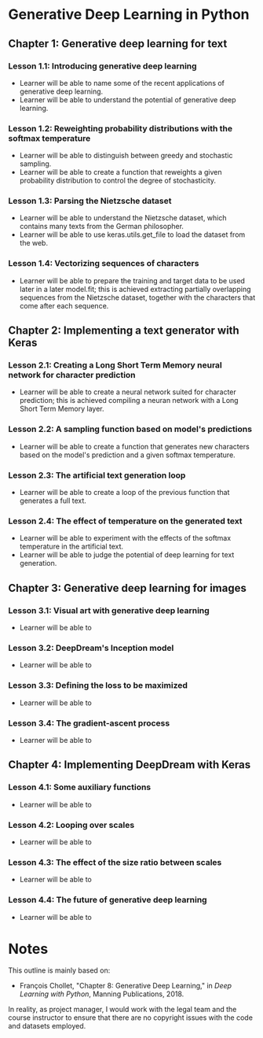 # Generative Deep Learning in Python

## Chapter 1: Generative deep learning for text

### Lesson 1.1: Introducing generative deep learning

  * Learner will be able to name some of the recent applications of generative deep learning.
  * Learner will be able to understand the potential of generative deep learning.

### Lesson 1.2: Reweighting probability distributions with the softmax temperature

  * Learner will be able to distinguish between greedy and stochastic sampling.
  * Learner will be able to create a function that reweights a given probability distribution to control the degree of stochasticity.

### Lesson 1.3: Parsing the Nietzsche dataset

  * Learner will be able to understand the Nietzsche dataset, which contains many texts from the German philosopher.
  * Learner will be able to use keras.utils.get_file to load the dataset from the web.

### Lesson 1.4: Vectorizing sequences of characters

  * Learner will be able to prepare the training and target data to be used later in a later model.fit; this is achieved extracting partially overlapping sequences from the Nietzsche dataset, together with the characters that come after each sequence. 

## Chapter 2: Implementing a text generator with Keras

### Lesson 2.1: Creating a Long Short Term Memory neural network for character prediction

  * Learner will be able to create a neural network suited for character prediction; this is achieved compiling a neuran network with a Long Short Term Memory layer.

### Lesson 2.2: A sampling function based on model's predictions

  * Learner will be able to create a function that generates new characters based on the model's prediction and a given softmax temperature.

### Lesson 2.3: The artificial text generation loop

  * Learner will be able to create a loop of the previous function that generates a full text.

### Lesson 2.4: The effect of temperature on the generated text

  * Learner will be able to experiment with the effects of the softmax temperature in the artificial text.
  * Learner will be able to judge the potential of deep learning for text generation.

## Chapter 3: Generative deep learning for images

### Lesson 3.1: Visual art with generative deep learning 

  * Learner will be able to

### Lesson 3.2: DeepDream's Inception model

  * Learner will be able to

### Lesson 3.3: Defining the loss to be maximized

  * Learner will be able to

### Lesson 3.4: The gradient-ascent process

  * Learner will be able to

## Chapter 4: Implementing DeepDream with Keras

### Lesson 4.1: Some auxiliary functions

  * Learner will be able to

### Lesson 4.2: Looping over scales

  * Learner will be able to

### Lesson 4.3: The effect of the size ratio between scales

  * Learner will be able to

### Lesson 4.4: The future of generative deep learning

  * Learner will be able to

# Notes

This outline is mainly based on:

  * François Chollet, "Chapter 8: Generative Deep Learning," in *Deep Learning with Python*, Manning Publications, 2018.
  
In reality, as project manager, I would work with the legal team and the course instructor to ensure that there are no copyright issues with the code and datasets employed.
